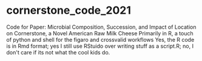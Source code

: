 # cornerstone_code_2021
Code for Paper: Microbial Composition, Succession, and Impact of Location on Cornerstone, a Novel American Raw Milk Cheese 
Primarily in R, a touch of python and shell for the figaro and crossvalid workflows
Yes, the R code is in Rmd format; yes I still use RStuido over writing stuff as a script.R; no, I don't care if its not what the cool kids do. 


